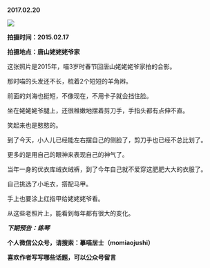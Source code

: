 
          
**2017.02.20**

![](https://mmbiz.qlogo.cn/mmbiz_jpg/uDI3FLln00bWKKn21sJLXV3I69eQFHYCsxu5WyFEibZuAqdm9CAt3Rvs6DUo3ia2dUO9MI14icVmfpqnwnnnZeSng/0?wx_fmt=jpeg)


**拍摄时间：2015.02.17**

**拍摄地点：唐山姥姥姥爷家**

这张照片是2015年，喵3岁时春节回唐山姥姥姥爷家拍的合影。

那时喵的头发还不长，梳着2个短短的羊角辫。

前面的刘海也挺短，不像现在，不用卡子就会挡住脸。

坐在姥姥姥爷腿上，还很稚嫩地摆着剪刀手，手指头都有点伸不直。

笑起来也是憨憨的。

到了今天，小人儿已经能左右摆自己的侧脸了，剪刀手也已经不总比划了。

更多的是用自己的眼神来表现自己的神气了。

当年一身的优衣库绒衣绒裤，到了今年自己就不爱穿这肥肥大大的衣服了。

自己挑选了小毛衣，搭配马甲。

手上也要涂上红指甲给姥姥姥爷看。

从这些老照片上，能看到每年都有很大的变化。


***下期预告：练琴***


**个人微信公众号，请搜索：摹喵居士（momiaojushi）**

**喜欢作者写写哪些话题，可以公众号留言**

        
